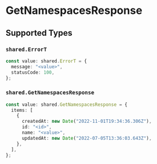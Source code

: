 # GetNamespacesResponse


## Supported Types

### `shared.ErrorT`

```typescript
const value: shared.ErrorT = {
  message: "<value>",
  statusCode: 100,
};
```

### `shared.GetNamespacesResponse`

```typescript
const value: shared.GetNamespacesResponse = {
  items: [
    {
      createdAt: new Date("2022-11-01T19:34:36.306Z"),
      id: "<id>",
      name: "<value>",
      updatedAt: new Date("2022-07-05T13:36:03.643Z"),
    },
  ],
};
```

